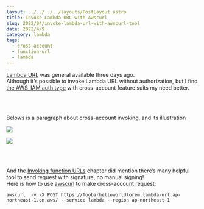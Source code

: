 ```yaml
---
layout: ../../../../layouts/PostLayout.astro
title: Invoke Lambda URL with Awscurl
slug: 2022/04/invoke-lambda-url-with-awscurl-tool
date: 2022/4/9
category: lambda
tags: 
  - cross-account
  - function-url
  - lambda
---
```


  
[Lambda URL](https://aws.amazon.com/tw/about-aws/whats-new/2022/04/aws-lambda-function-urls-built-in-https-endpoints/) was general available three days ago.<br>
Although it’s possible to invoke Lambda URL without authorization, but I find [the AWS_IAM auth type](https://docs.aws.amazon.com/lambda/latest/dg/urls-auth.html#urls-auth-iam) with cross-account feature suits my need better.







<br><br>



  
Belows is a paragraph about cross-account invoking, and its illustration



![](/wp-content/uploads/2022/04/Screenshot-2022-04-09-at-20-25-20-Security-and-auth-model-for-Lambda-function-URLs-AWS-Lambda.png)



![](/wp-content/uploads/2022/04/lambda-function-url-cross-account-illustration-1024x628.png)



<br><br>



  
And the [Invoking function URLs](https://docs.aws.amazon.com/lambda/latest/dg/urls-invocation.html) chapter did mention there’s many helpful tool to send request with signature, no manual signing!<br>
Here is how to use [awscurl](https://github.com/okigan/awscurl) to make cross-account request:



  
```
awscurl  -v -X POST https://foobarhelloworldlorem.lambda-url.ap-northeast-1.on.aws/ --service lambda --region ap-northeast-1
```

